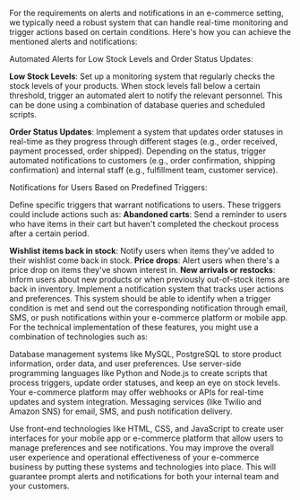 For the requirements on alerts and notifications in an e-commerce setting, we typically need a robust system that can handle real-time monitoring and trigger actions based on certain conditions. Here's how you can achieve the mentioned alerts and notifications:

Automated Alerts for Low Stock Levels and Order Status Updates:

**Low Stock Levels**: Set up a monitoring system that regularly checks the stock levels of your products. When stock levels fall below a certain threshold, trigger an automated alert to notify the relevant personnel. This can be done using a combination of database queries and scheduled scripts.

**Order Status Updates**: Implement a system that updates order statuses in real-time as they progress through different stages (e.g., order received, payment processed, order shipped). Depending on the status, trigger automated notifications to customers (e.g., order confirmation, shipping confirmation) 
and internal staff (e.g., fulfillment team, customer service).

Notifications for Users Based on Predefined Triggers:

Define specific triggers that warrant notifications to users. These triggers could include actions such as:
**Abandoned carts**: Send a reminder to users who have items in their cart but haven't completed the checkout process after a certain period.

**Wishlist items back in stock**: Notify users when items they've added to their wishlist come back in stock.
**Price drops**: Alert users when there's a price drop on items they've shown interest in.
**New arrivals or restocks**: Inform users about new products or when previously out-of-stock items are back in inventory.
Implement a notification system that tracks user actions and preferences. This system should be able to identify when a trigger condition is met and send out the corresponding notification through email, SMS, or push notifications within your e-commerce platform or mobile app.
For the technical implementation of these features, you might use a combination of technologies such as:

Database management systems like MySQL, PostgreSQL to store product information, order data, and user preferences.
Use server-side programming languages like Python and Node.js to create scripts that process triggers, update order statuses, and keep an eye on stock levels.
Your e-commerce platform may offer webhooks or APIs for real-time updates and system integration.
Messaging services (like Twilio and Amazon SNS) for email, SMS, and push notification delivery.

Use front-end technologies like HTML, CSS, and JavaScript to create user interfaces for your mobile app or e-commerce platform that allow users to manage preferences and see notifications.
You may improve the overall user experience and operational effectiveness of your e-commerce business by putting these systems and technologies into place. This will guarantee prompt alerts and notifications for both your internal team and your customers.

